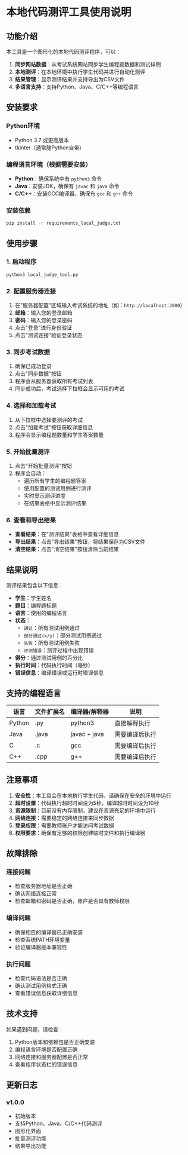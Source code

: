 # 本地代码测评工具使用说明

## 功能介绍

本工具是一个图形化的本地代码测评程序，可以：

1. **同步网站数据**：从考试系统网站同步学生编程题数据和测试样例
2. **本地测评**：在本地环境中执行学生代码并进行自动化测评
3. **结果管理**：显示测评结果并支持导出为CSV文件
4. **多语言支持**：支持Python、Java、C/C++等编程语言

## 安装要求

### Python环境
- Python 3.7 或更高版本
- tkinter（通常随Python自带）

### 编程语言环境（根据需要安装）
- **Python**：确保系统中有 `python3` 命令
- **Java**：安装JDK，确保有 `javac` 和 `java` 命令
- **C/C++**：安装GCC编译器，确保有 `gcc` 和 `g++` 命令

### 安装依赖

```bash
pip install -r requirements_local_judge.txt
```

## 使用步骤

### 1. 启动程序

```bash
python3 local_judge_tool.py
```

### 2. 配置服务器连接

1. 在"服务器配置"区域输入考试系统的地址（如：`http://localhost:3000`）
2. **邮箱**：输入您的登录邮箱
3. **密码**：输入您的登录密码
4. 点击"登录"进行身份验证
5. 点击"测试连接"验证登录状态

### 3. 同步考试数据

1. 确保已成功登录
2. 点击"同步数据"按钮
3. 程序会从服务器获取所有考试列表
4. 同步成功后，考试选择下拉框会显示可用的考试

### 4. 选择和加载考试

1. 从下拉框中选择要测评的考试
2. 点击"加载考试"按钮获取详细信息
3. 程序会显示编程题数量和学生答案数量

### 5. 开始批量测评

1. 点击"开始批量测评"按钮
2. 程序会自动：
   - 遍历所有学生的编程题答案
   - 使用配置的测试用例进行测评
   - 实时显示测评进度
   - 在结果表格中显示测评结果

### 6. 查看和导出结果

- **查看结果**：在"测评结果"表格中查看详细信息
- **导出结果**：点击"导出结果"按钮，将结果保存为CSV文件
- **清空结果**：点击"清空结果"按钮清除当前结果

## 结果说明

测评结果包含以下信息：

- **学生**：学生姓名
- **题目**：编程题标题
- **语言**：使用的编程语言
- **状态**：
  - `通过`：所有测试用例通过
  - `部分通过(x/y)`：部分测试用例通过
  - `失败`：所有测试用例失败
  - `评测错误`：测评过程中出现错误
- **得分**：通过测试用例的百分比
- **执行时间**：代码执行时间（毫秒）
- **错误信息**：编译错误或运行时错误信息

## 支持的编程语言

| 语言 | 文件扩展名 | 编译器/解释器 | 说明 |
|------|------------|---------------|------|
| Python | .py | python3 | 直接解释执行 |
| Java | .java | javac + java | 需要编译后执行 |
| C | .c | gcc | 需要编译后执行 |
| C++ | .cpp | g++ | 需要编译后执行 |

## 注意事项

1. **安全性**：本工具会在本地执行学生代码，请确保在安全的环境中运行
2. **超时设置**：代码执行超时时间设为5秒，编译超时时间设为10秒
3. **资源限制**：目前没有内存限制，建议在资源充足的环境中运行
4. **网络连接**：需要稳定的网络连接来同步数据
5. **登录权限**：需要教师账户才能访问考试数据
6. **权限要求**：确保有足够的权限创建临时文件和执行编译器

## 故障排除

### 连接问题
- 检查服务器地址是否正确
- 确认网络连接正常
- 检查邮箱和密码是否正确，账户是否具有教师权限

### 编译问题
- 确保相应的编译器已正确安装
- 检查系统PATH环境变量
- 验证编译器版本兼容性

### 执行问题
- 检查代码语法是否正确
- 确认测试用例格式正确
- 查看错误信息获取详细信息

## 技术支持

如果遇到问题，请检查：
1. Python版本和依赖包是否正确安装
2. 编程语言环境是否配置正确
3. 网络连接和服务器配置是否正常
4. 查看程序状态栏的错误信息

## 更新日志

### v1.0.0
- 初始版本
- 支持Python、Java、C/C++代码测评
- 图形化界面
- 批量测评功能
- 结果导出功能